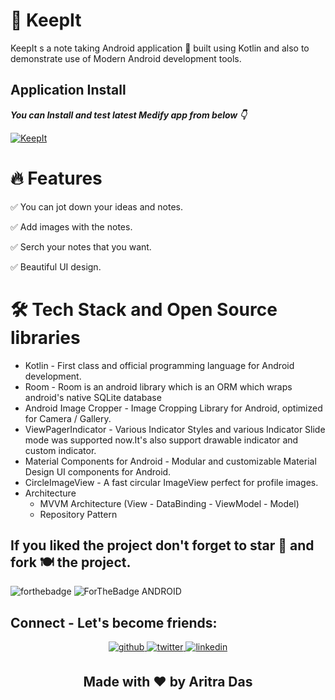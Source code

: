# 📔 KeepIt
KeepIt s a note taking Android application 📱 built using Kotlin and also to demonstrate use of Modern Android development tools.

## Application Install

***You can Install and test latest Medify app from below 👇***

[![KeepIt](https://img.shields.io/badge/KeepIt✅-APK-red.svg?style=for-the-badge&logo=android)](https://github.com/aritra-tech/KeepIt/releases/tag/1.0.0)

# 🔥 Features

✅ You can jot down your ideas and notes.

✅ Add images with the notes.

✅ Serch your notes that you want.

✅ Beautiful UI design.

# 🛠 Tech Stack and Open Source libraries 
- Kotlin - First class and official programming language for Android development.
- Room - Room is an android library which is an ORM which wraps android's native SQLite database
- Android Image Cropper - Image Cropping Library for Android, optimized for Camera / Gallery.
- ViewPagerIndicator - Various Indicator Styles and various Indicator Slide mode was supported now.It's also support drawable indicator and custom indicator.
- Material Components for Android - Modular and customizable Material Design UI components for Android.
- CircleImageView - A fast circular ImageView perfect for profile images.
- Architecture
   - MVVM Architecture (View - DataBinding - ViewModel - Model)
   - Repository Pattern

## If you liked the project don't forget to star 🌟 and fork 🍽 the project.
![forthebadge](https://forthebadge.com/images/badges/built-with-love.svg)
![ForTheBadge ANDROID](https://forthebadge.com/images/badges/built-for-android.svg)

## Connect - Let's become friends:
<div align="center">
<a href="https://github.com/aritra-tech" target="_blank">
<img src=https://img.shields.io/badge/github-%2324292e.svg?&style=for-the-badge&logo=github&logoColor=white alt=github style="margin-bottom: 5px;" />
</a>
<a href="https://twitter.com/aritratech" target="_blank">
<img src=https://img.shields.io/badge/twitter-%2300acee.svg?&style=for-the-badge&logo=twitter&logoColor=white alt=twitter style="margin-bottom: 5px;" />
</a>
<a href="https://www.linkedin.com/in/aritra-das-/" target="_blank">
<img src=https://img.shields.io/badge/linkedin-%231E77B5.svg?&style=for-the-badge&logo=linkedin&logoColor=white alt=linkedin style="margin-bottom: 5px;" />
</a>
</div> 
<h2 align="center">Made with ❤ by Aritra Das</h2>			
